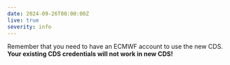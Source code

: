 ```yaml
---
date: 2024-09-26T00:00:00Z
live: true
severity: info
---
```


Remember that you need to have an ECMWF account to use the new CDS. **Your existing CDS credentials will not work in new CDS!**
